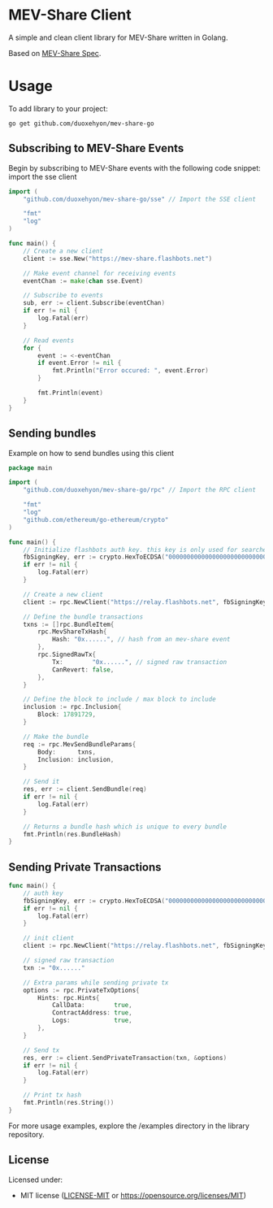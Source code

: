 # MEV-Share Client

A simple and clean client library for MEV-Share written in Golang.

Based on [MEV-Share Spec](https://github.com/flashbots/mev-share).

# Usage

To add library to your project:

``go get github.com/duoxehyon/mev-share-go``

## Subscribing to MEV-Share Events

Begin by subscribing to MEV-Share events with the following code snippet:
import the sse client
```go
import (
	"github.com/duoxehyon/mev-share-go/sse" // Import the SSE client

	"fmt"
	"log"
)

func main() {
	// Create a new client
	client := sse.New("https://mev-share.flashbots.net")

	// Make event channel for receiving events
	eventChan := make(chan sse.Event)

	// Subscribe to events
	sub, err := client.Subscribe(eventChan)
	if err != nil {
		log.Fatal(err)
	}

	// Read events
	for {
		event := <-eventChan
		if event.Error != nil {
			fmt.Println("Error occured: ", event.Error)
		}

		fmt.Println(event)
	}
}

```

## Sending bundles 

Example on how to send bundles using this client

```go
package main

import (
	"github.com/duoxehyon/mev-share-go/rpc" // Import the RPC client

	"fmt"
	"log"
	"github.com/ethereum/go-ethereum/crypto"
)

func main() {
	// Initialize flashbots auth key. this key is only used for searcher reputation and is not required to hold any funds   
	fbSigningKey, err := crypto.HexToECDSA("0000000000000000000000000000000000000000000000000000000000000001")
	if err != nil {
		log.Fatal(err)
	}

	// Create a new client
	client := rpc.NewClient("https://relay.flashbots.net", fbSigningKey)

	// Define the bundle transactions
	txns := []rpc.BundleItem{
		rpc.MevShareTxHash{
			Hash: "0x......", // hash from an mev-share event
		},
		rpc.SignedRawTx{
			Tx:        "0x......", // signed raw transaction
			CanRevert: false,
		},
	}

	// Define the block to include / max block to include
	inclusion := rpc.Inclusion{
		Block: 17891729,
	}

	// Make the bundle
	req := rpc.MevSendBundleParams{
		Body:      txns,
		Inclusion: inclusion,
	}

	// Send it
	res, err := client.SendBundle(req)
	if err != nil {
		log.Fatal(err)
	}

	// Returns a bundle hash which is unique to every bundle 
	fmt.Println(res.BundleHash)
}
```

## Sending Private Transactions

```go
func main() {
	// auth key
	fbSigningKey, err := crypto.HexToECDSA("0000000000000000000000000000000000000000000000000000000000000001")
	if err != nil {
		log.Fatal(err)
	}

	// init client
	client := rpc.NewClient("https://relay.flashbots.net", fbSigningKey)

	// signed raw transaction
	txn := "0x......" 

	// Extra params while sending private tx 
	options := rpc.PrivateTxOptions{
		Hints: rpc.Hints{
			CallData:        true,
			ContractAddress: true,
			Logs:            true,
		},
	}

	// Send tx
	res, err := client.SendPrivateTransaction(txn, &options)
	if err != nil {
		log.Fatal(err)
	}

	// Print tx hash
	fmt.Println(res.String())
}
```

For more usage examples, explore the /examples directory in the library repository.

## License

Licensed under:

* MIT license ([LICENSE-MIT](LICENSE-MIT) or
  https://opensource.org/licenses/MIT)
